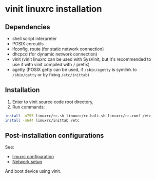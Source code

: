 # vinit linuxrc installation

## Dependencies
- shell script interpreter
- POSIX coreutils
- ifconfig, route (for static network connection)
- dhcpcd (for dynamic network connection)
- vinit (vinit linuxrc can be used with SysVinit, but it's recommended to use it with vinit compiled with `/` prefix)
- agetty (POSIX getty can be used, if `/sbin/agetty` is symlink to `/sbin/getty` or by fixing `/etc/inittab`)

## Installation
1. Enter to vinit source code root directory,
2. Run commands:
```sh
install -m755 linuxrc/rc.sh linuxrc/rc.halt.sh linuxrc/rc.conf /etc
install -m644 linuxrc/inittab /etc
```

## Post-installation configurations
See:
- [linuxrc configuration](configuration.md)
- [Network setup](networking.md)

And boot device using vinit.